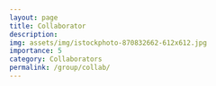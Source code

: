```yaml
---
layout: page
title: Collaborator
description: 
img: assets/img/istockphoto-870832662-612x612.jpg
importance: 5
category: Collaborators
permalink: /group/collab/
---
```


